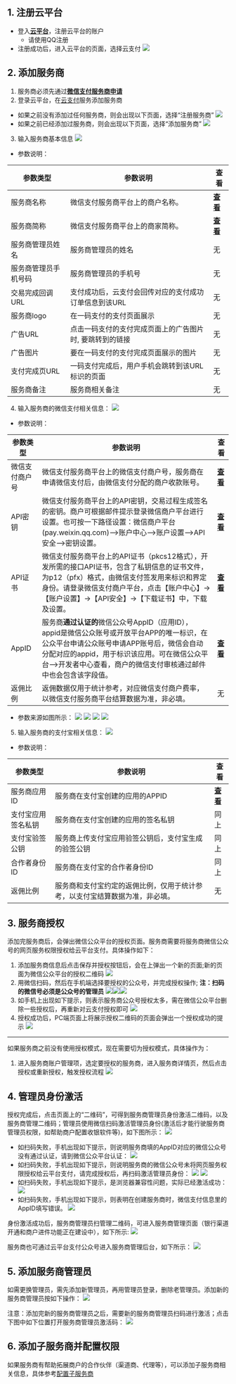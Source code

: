 ## 1. 注册云平台

- 登入[**云平台**](http://tce.fsphere.cn)，注册云平台的账户
  - 请使用QQ注册
- 注册成功后，进入云平台的页面，选择云支付
![](https://mc.qcloudimg.com/static/img/9968fbdde34ec7483a4cc2563b01fa95/image.png)

## 2. 添加服务商

1) 服务商必须先通过[**微信支付服务商申请**](https://pay.weixin.qq.com)
2) 登录云平台，在[云支付](http://console.tce.fsphere.cn/cpay)服务添加服务商
  - 如果之前没有添加过任何服务商，则会出现以下页面，选择“注册服务商”
![](https://mc.qcloudimg.com/static/img/bc93b47c34cc1b0007404fb279ed34d1/image.png)
  - 如果之前已经添加过服务商，则会出现以下页面，选择“添加服务商”
![](https://main.qcloudimg.com/raw/f0dc764a3dbc21f5779a72c5015d980c.png)
3) 输入服务商基本信息
![](https://main.qcloudimg.com/raw/6c641d1302eeee1f2593a730f1fdda0f.png)
  - 参数说明：

| 参数类型 | 参数说明 | 查看 |
|---------|---------|---------|
| 服务商名称 | 微信支付服务商平台上的商户名称。 |  [**查看**](https://pay.weixin.qq.com/index.php/core/account/info) |
| 服务商简称 | 微信支付服务商平台上的商家简称。 |  [**查看**](https://pay.weixin.qq.com/index.php/core/account/info) |
| 服务商管理员姓名 | 服务商管理员的姓名 | 无 |
| 服务商管理员手机号码 | 服务商管理员的手机号 | 无 |
| 交易完成回调URL | 支付成功后，云支付会回传对应的支付成功订单信息到该URL | 无 |
| 服务商logo | 在一码支付的支付页面展示 | 无 |
| 广告URL | 点击一码支付的支付完成页面上的广告图片时, 要跳转到的链接 | 无 |
| 广告图片 | 要在一码支付的支付完成页面展示的图片 | 无 |
| 支付完成页URL | 一码支付完成后，用户手机会跳转到该URL标识的页面 | 无 |
| 服务商备注 | 服务商相关备注 | 无 |

4) 输入服务商的微信支付相关信息：
![](https://mc.qcloudimg.com/static/img/8fecda1614bd6705bb66d21bda173128/image.png)
  - 参数说明：

| 参数类型 | 参数说明 | 查看 |
|---------|---------|---------|
| 微信支付商户号 | 微信支付服务商平台上的微信支付商户号，服务商在申请微信支付后，由微信支付分配的商户收款账号。 |  [**查看**](https://pay.weixin.qq.com/index.php/core/account/info) |
| API密钥 | 微信支付服务商平台上的API密钥，交易过程生成签名的密钥。商户可根据邮件提示登录微信商户平台进行设置。也可按一下路径设置：微信商户平台(pay.weixin.qq.com)-->账户中心-->账户设置-->API安全-->密钥设置。 |  [**查看**](https://pay.weixin.qq.com/index.php/core/cert/api_cert) |
| API证书 | 微信支付服务商平台上的API证书（pkcs12格式），开发所需的接口API证书，包含了私钥信息的证书文件，为p12（pfx）格式，由微信支付签发用来标识和界定身份。请登录微信支付商户平台，点击【账户中心】->【账户设置】->【API安全】->【下载证书】中，下载及设置。 | [**查看**](https://pay.weixin.qq.com/index.php/core/cert/api_cert) |
|AppID|服务商**通过认证的**微信公众号AppID（应用ID），appid是微信公众账号或开放平台APP的唯一标识，在公众平台申请公众账号申请APP账号后，微信会自动分配对应的appid，用于标识该应用。可在微信公众平台-->开发者中心查看，商户的微信支付审核通过邮件中也会包含该字段值。|[**查看**](https://mp.weixin.qq.com)|
| 返佣比例 | 返佣数据仅用于统计参考，对应微信支付商户费率，以微信支付服务商平台结算数据为准，非必填。 | 无 |

  - 参数来源如图所示：
![](https://mc.qcloudimg.com/static/img/05cccdf743c82440e284d953bdebd312/image.png)
![](https://mc.qcloudimg.com/static/img/3f3260669294f8a1ed371a0dd8b81753/image.png)
![](https://mc.qcloudimg.com/static/img/27ee2106acff0ad1246f674ee3717a8a/image.png)
![](https://mc.qcloudimg.com/static/img/5550863d5d7b924a90def5995f0c8563/image.png)

5) 输入服务商的支付宝相关信息：
![](https://mc.qcloudimg.com/static/img/c3515314ab4bb211688eb234214c496d/image.png)
  - 参数说明：

| 参数类型 | 参数说明 | 查看 |
|---------|---------|---------|
| 服务商应用ID | 服务商在支付宝创建的应用的APPID | [**查看**](http://tce.fsphere.cn/document/product/569/12471) |
| 支付宝应用签名私钥 | 服务商在支付宝创建的应用的签名私钥 | 同上 |
| 支付宝验签公钥 | 服务商上传支付宝应用验签公钥后，支付宝生成的验签公钥 | 同上 |
| 合作者身份ID | 服务商在支付宝的合作者身份ID | 同上 |
| 返佣比例 | 服务商和支付宝约定的返佣比例，仅用于统计参考，以支付宝结算数据为准，非必填。| 无 |

## 3. 服务商授权

添加完服务商后，会弹出微信公众平台的授权页面。服务商需要将服务商微信公众号的网页服务权限授权给云平台支付。具体操作如下：

1) 添加服务商信息后点击保存并授权按钮后，会在上弹出一个新的页面;新的页面为微信公众平台的授权二维码
![](https://mc.qcloudimg.com/static/img/5ffa346aca9b94a3c042d8526045f7f9/image.png)
2) 用微信扫码，然后在手机端选择要授权的公众号，并完成授权操作; **注：扫码的微信号必须是公众号的管理员**
![](https://mc.qcloudimg.com/static/img/b545b7f2cb9dd5897d5b3b58a2bfca46/image.jpg)![](https://mc.qcloudimg.com/static/img/214885a647faa2c0bfdccc7902364844/image.jpg)![](https://mc.qcloudimg.com/static/img/f6bccf7cbf7e27b8cee7cfe1f29e73af/image.jpg)
3) 如手机上出现如下提示，则表示服务商公众号授权太多，需在微信公众平台删除一些授权后，再重新对云支付授权即可
![](https://mc.qcloudimg.com/static/img/6a5adb62a51dddc00bb29a8d7cb65117/image.png)
4) 授权成功后，PC端页面上将展示授权二维码的页面会弹出一个授权成功的提示
![](https://mc.qcloudimg.com/static/img/29fff384deb47ea22728fcde42870f32/image.png)

---

如果服务商之前没有使用授权模式，现在需要切为授权模式，具体操作为：

1) 进入服务商账户管理项，选定要授权的服务商，进入服务商详情页，然后点击授权或重新授权，触发授权流程
![](https://mc.qcloudimg.com/static/img/b3a6f41b36c1e65b55e992fc2abb320f/image.png)

## 4. 管理员身份激活

授权完成后，点击页面上的“二维码”，可得到服务商管理员身份激活二维码，以及服务商管理二维码；管理员使用微信扫码激活管理员身份(激活后才能行驶服务商管理员权限，如帮助商户配置收银软件等)，如下图所示：
 ![](https://mc.qcloudimg.com/static/img/ee4074964a06408be13409d057d37211/image.png)

- 如扫码失败，手机出现如下提示，则说明服务商填的AppID对应的微信公众号没有通过认证，请到微信公众平台认证：
![](https://mc.qcloudimg.com/static/img/610a55beb2c1add93b3d0fb827ba38e6/image.jpg)
- 如扫码失败，手机出现如下提示，则说明服务商的微信公众号未将网页服务权限授权给云平台支付，请完成授权后，再扫码激活管理员身份：
![](https://mc.qcloudimg.com/static/img/b51a14312d723266367d642a8d0c9df0/%7B0E7221D2-86D9-4ABA-BFB5-32ED9EE6B597%7D.png) ![](https://mc.qcloudimg.com/static/img/f78776ac02b281f112b690db60ece630/123.png)
- 如扫码失败，手机出现如下提示，是浏览器兼容性问题，实际已经激活成功：
![](https://mc.qcloudimg.com/static/img/4c8b31a331bb6c26c68e630fa9b4e1f6/image.png)
- 如扫码失败，手机出现如下提示，则表明在创建服务商时，微信支付信息里的AppID填写错误。
![](https://mc.qcloudimg.com/static/img/3464ea628fb9d46b98691f28ce6d6fab/1.png)

身份激活成功后，服务商管理员扫管理二维码，可进入服务商管理页面（银行渠道开通和商户进件功能正在建设中），如下所示:
![](https://mc.qcloudimg.com/static/img/0850714b4325788a444b360a5a9fcae6/image.jpg)

服务商也可通过云平台支付公众号进入服务商管理后台，如下所示：
![](https://mc.qcloudimg.com/static/img/274bb23259da5ee9b77d7663dceab3f0/image.jpg)

## 5. 添加服务商管理员

如需更换管理员，需先添加新管理员，再用管理员登录，删除老管理员。添加新的服务商管理员按如下操作：
![](https://mc.qcloudimg.com/static/img/eecb28552dfee03c47f0ea419dca4853/image.png)

注意：添加完新的服务商管理员之后，需要新的服务商管理员扫码进行激活；点击下图中如下位置打开服务商管理员激活码：
![](https://main.qcloudimg.com/raw/df6a8de43a36cd61678df56d4debcb70.png)

## 6. 添加子服务商并配置权限

如果服务商有帮助拓展商户的合作伙伴（渠道商、代理等），可以添加子服务商相关信息，具体参考[配置子服务商](http://tce.fsphere.cn/document/product/569/13703)